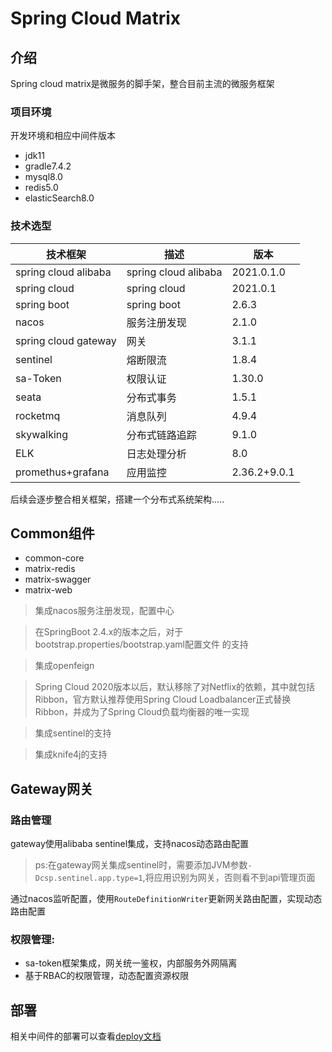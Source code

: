# Spring Cloud Matrix

## 介绍

Spring cloud matrix是微服务的脚手架，整合目前主流的微服务框架

### 项目环境

开发环境和相应中间件版本

- jdk11
- gradle7.4.2
- mysql8.0
- redis5.0
- elasticSearch8.0

### 技术选型

| 技术框架                 | 描述                   | 版本           |
|----------------------|----------------------|--------------|
| spring cloud alibaba | spring cloud alibaba | 2021.0.1.0   |
| spring cloud         | spring cloud         | 2021.0.1     |
| spring boot          | spring boot          | 2.6.3        |
| nacos                | 服务注册发现               | 2.1.0        |
| spring cloud gateway | 网关                   | 3.1.1        |
| sentinel             | 熔断限流                 | 1.8.4        |
| sa-Token             | 权限认证                 | 1.30.0       |
| seata                | 分布式事务                | 1.5.1        |
| rocketmq             | 消息队列                 | 4.9.4        |
| skywalking           | 分布式链路追踪              | 9.1.0        |
| ELK                  | 日志处理分析               | 8.0          |
| promethus+grafana    | 应用监控                 | 2.36.2+9.0.1 |

后续会逐步整合相关框架，搭建一个分布式系统架构.....

## Common组件

- common-core
- matrix-redis
- matrix-swagger
- matrix-web

> 集成nacos服务注册发现，配置中心

> 在SpringBoot 2.4.x的版本之后，对于bootstrap.properties/bootstrap.yaml配置文件 的支持

> 集成openfeign

> Spring Cloud 2020版本以后，默认移除了对Netflix的依赖，其中就包括Ribbon，官方默认推荐使用Spring Cloud
> Loadbalancer正式替换Ribbon，并成为了Spring Cloud负载均衡器的唯一实现

> 集成sentinel的支持

> 集成knife4j的支持

## Gateway网关

### 路由管理

gateway使用alibaba sentinel集成，支持nacos动态路由配置

> ps:在gateway网关集成sentinel时，需要添加JVM参数`-Dcsp.sentinel.app.type=1`,将应用识别为网关，否则看不到api管理页面

通过nacos监听配置，使用`RouteDefinitionWriter`更新网关路由配置，实现动态路由配置

### 权限管理:

- sa-token框架集成，网关统一鉴权，内部服务外网隔离
- 基于RBAC的权限管理，动态配置资源权限

## 部署

相关中间件的部署可以查看[deploy文档](/deploy/README.md)